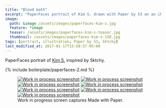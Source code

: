 ```yaml
---
title: "Blood bath"
excerpt: "PaperFaces portrait of Kim S. drawn with Paper by 53 on an iPad."
image: 
  path: &image /assets/images/paperfaces-kim-s.jpg 
  feature: *image
  teaser: /assets/images/paperfaces-kim-s-teaser.jpg
  thumbnail: /assets/images/paperfaces-kim-s-150.jpg
tags: [portrait, illustration, Paper by 53, Sktchy]
last_modified_at: 2017-01-17T15:58:37-05:00
---
```


PaperFaces portrait of [Kim S.](http://sktchy.com/czir6c) inspired by Sktchy.

{% include boilerplate/paperfaces-2.md %}

<figure class="third">
  <a href="/assets/images/paperfaces-kim-s-process-1-lg.jpg"><img src="/assets/images/paperfaces-kim-s-process-1-600.jpg" alt="Work in process screenshot"></a>
  <a href="/assets/images/paperfaces-kim-s-process-2-lg.jpg"><img src="/assets/images/paperfaces-kim-s-process-2-600.jpg" alt="Work in process screenshot"></a>
  <a href="/assets/images/paperfaces-kim-s-process-3-lg.jpg"><img src="/assets/images/paperfaces-kim-s-process-3-600.jpg" alt="Work in process screenshot"></a>
  <a href="/assets/images/paperfaces-kim-s-process-4-lg.jpg"><img src="/assets/images/paperfaces-kim-s-process-4-600.jpg" alt="Work in process screenshot"></a>
  <a href="/assets/images/paperfaces-kim-s-process-5-lg.jpg"><img src="/assets/images/paperfaces-kim-s-process-5-600.jpg" alt="Work in process screenshot"></a>
  <a href="/assets/images/paperfaces-kim-s-process-6-lg.jpg"><img src="/assets/images/paperfaces-kim-s-process-6-600.jpg" alt="Work in process screenshot"></a>
  <a href="/assets/images/paperfaces-kim-s-process-7-lg.jpg"><img src="/assets/images/paperfaces-kim-s-process-7-600.jpg" alt="Work in process screenshot"></a>
  <figcaption>Work in progress screen captures Made with Paper.</figcaption>
</figure>
